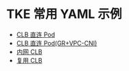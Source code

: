 # TKE 常用 YAML 示例

* [CLB 直连 Pod](./demo/clb-service/direct-access)
* [CLB 直连 Pod(GR+VPC-CNI)](./demo/clb-service/direct-access/gr-vpc-cni)
* [内网 CLB](./demo/clb-service/internal)
* [复用 CLB](./demo/clb-service/reuse)
